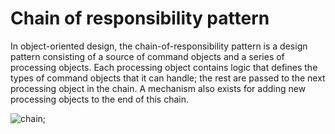 # Chain of responsibility pattern

In object-oriented design, the chain-of-responsibility pattern is a design pattern consisting of a
source of command objects and a series of processing objects. Each processing object contains 
logic that defines the types of command objects that it can handle; the rest are passed to the next
processing object in the chain. A mechanism also exists for adding new processing objects to the end of 
this chain.

![chain](http://www.dofactory.com/images/diagrams/net/chain.gif);